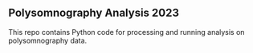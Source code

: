 ## Polysomnography Analysis 2023

This repo contains Python code for processing and running analysis on polysomnography data.
